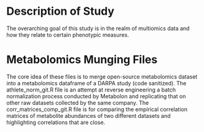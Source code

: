 # Description of Study
The overarching goal of this study is in the realm of multiomics data and how they relate to certain phenotypic measures.

# Metabolomics Munging Files
The core idea of these files is to merge open-source metabolomics dataset into a metabolomics dataframe of a DARPA study (code sanitized).
The athlete_norm_git.R file is an attempt at reverse engineering a batch normalization process conducted by Metabolon and replicating that on other raw datasets collected by the same company.
The corr_matrices_comp_git.R file is for comparing the empirical correlation matrices of metabolite abundances of two different datasets and highlighting correlations that are close.
